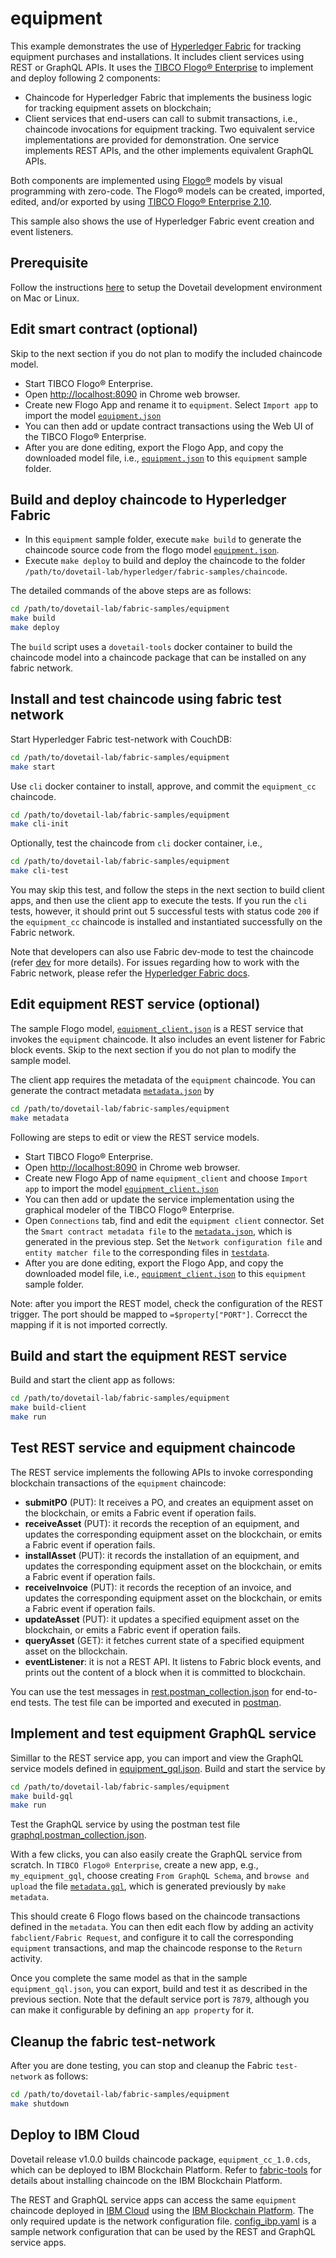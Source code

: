 # equipment

This example demonstrates the use of [Hyperledger Fabric](https://www.hyperledger.org/projects/fabric) for tracking equipment purchases and installations. It includes client services using REST or GraphQL APIs. It uses the [TIBCO Flogo® Enterprise](https://www.tibco.com/products/tibco-flogo) to implement and deploy following 2 components:

- Chaincode for Hyperledger Fabric that implements the business logic for tracking equipment assets on blockchain;
- Client services that end-users can call to submit transactions, i.e., chaincode invocations for equipment tracking. Two equivalent service implementations are provided for demonstration. One service implements REST APIs, and the other implements equivalent GraphQL APIs.

Both components are implemented using [Flogo®](https://www.flogo.io/) models by visual programming with zero-code. The Flogo® models can be created, imported, edited, and/or exported by using [TIBCO Flogo® Enterprise 2.10](https://docs.tibco.com/products/tibco-flogo-enterprise-2-10-0).

This sample also shows the use of Hyperledger Fabric event creation and event listeners.

## Prerequisite

Follow the instructions [here](https://github.com/dovetail-lab/fabric-cli) to setup the Dovetail development environment on Mac or Linux.

## Edit smart contract (optional)

Skip to the next section if you do not plan to modify the included chaincode model.

- Start TIBCO Flogo® Enterprise.
- Open <http://localhost:8090> in Chrome web browser.
- Create new Flogo App and rename it to `equipment`. Select `Import app` to import the model [`equipment.json`](equipment.json)
- You can then add or update contract transactions using the Web UI of the TIBCO Flogo® Enterprise.
- After you are done editing, export the Flogo App, and copy the downloaded model file, i.e., [`equipment.json`](equipment.json) to this `equipment` sample folder.

## Build and deploy chaincode to Hyperledger Fabric

- In this `equipment` sample folder, execute `make build` to generate the chaincode source code from the flogo model [`equipment.json`](equipment.json).
- Execute `make deploy` to build and deploy the chaincode to the folder `/path/to/dovetail-lab/hyperledger/fabric-samples/chaincode`.

The detailed commands of the above steps are as follows:

```bash
cd /path/to/dovetail-lab/fabric-samples/equipment
make build
make deploy
```

The `build` script uses a `dovetail-tools` docker container to build the chaincode model into a chaincode package that can be installed on any fabric network.

## Install and test chaincode using fabric test network

Start Hyperledger Fabric test-network with CouchDB:

```bash
cd /path/to/dovetail-lab/fabric-samples/equipment
make start
```

Use `cli` docker container to install, approve, and commit the `equipment_cc` chaincode.

```bash
cd /path/to/dovetail-lab/fabric-samples/equipment
make cli-init
```

Optionally, test the chaincode from `cli` docker container, i.e.,

```bash
cd /path/to/dovetail-lab/fabric-samples/equipment
make cli-test
```

You may skip this test, and follow the steps in the next section to build client apps, and then use the client app to execute the tests. If you run the `cli` tests, however, it should print out 5 successful tests with status code `200` if the `equipment_cc` chaincode is installed and instantiated successfully on the Fabric network.

Note that developers can also use Fabric dev-mode to test the chaincode (refer [dev](../marble/dev.md) for more details). For issues regarding how to work with the Fabric network, please refer the [Hyperledger Fabric docs](https://hyperledger-fabric.readthedocs.io/en/latest/build_network.html).

## Edit equipment REST service (optional)

The sample Flogo model, [`equipment_client.json`](equipment_client.json) is a REST service that invokes the `equipment` chaincode. It also includes an event listener for Fabric block events. Skip to the next section if you do not plan to modify the sample model.

The client app requires the metadata of the `equipment` chaincode. You can generate the contract metadata [`metadata.json`](contract-metadata/metadata.json) by

```bash
cd /path/to/dovetail-lab/fabric-samples/equipment
make metadata
```

Following are steps to edit or view the REST service models.

- Start TIBCO Flogo® Enterprise.
- Open <http://localhost:8090> in Chrome web browser.
- Create new Flogo App of name `equipment_client` and choose `Import app` to import the model [`equipment_client.json`](equipment_client.json)
- You can then add or update the service implementation using the graphical modeler of the TIBCO Flogo® Enterprise.
- Open `Connections` tab, find and edit the `equipment client` connector. Set the `Smart contract metadata file` to the [`metadata.json`](contract-metadata/metadata.json), which is generated in the previous step. Set the `Network configuration file` and `entity matcher file` to the corresponding files in [`testdata`](../testdata).
- After you are done editing, export the Flogo App, and copy the downloaded model file, i.e., [`equipment_client.json`](equipment_client.json) to this `equipment` sample folder.

Note: after you import the REST model, check the configuration of the REST trigger. The port should be mapped to `=$property["PORT"]`. Correcct the mapping if it is not imported correctly.

## Build and start the equipment REST service

Build and start the client app as follows:

```bash
cd /path/to/dovetail-lab/fabric-samples/equipment
make build-client
make run
```

## Test REST service and equipment chaincode

The REST service implements the following APIs to invoke corresponding blockchain transactions of the `equipment` chaincode:

- **submitPO** (PUT): It receives a PO, and creates an equipment asset on the blockchain, or emits a Fabric event if operation fails.
- **receiveAsset** (PUT): it records the reception of an equipment, and updates the corresponding equipment asset on the blockchain, or emits a Fabric event if operation fails.
- **installAsset** (PUT): it records the installation of an equipment, and updates the corresponding equipment asset on the blockchain, or emits a Fabric event if operation fails.
- **receiveInvoice** (PUT): it records the reception of an invoice, and updates the corresponding equipment asset on the blockchain, or emits a Fabric event if operation fails.
- **updateAsset** (PUT): it updates a specified equipment asset on the blockchain, or emits a Fabric event if operation fails.
- **queryAsset** (GET): it fetches current state of a specified equipment asset on the bllockchain.
- **eventListener**: it is not a REST API. It listens to Fabric block events, and prints out the content of a block when it is committed to blockchain.

You can use the test messages in [rest.postman_collection.json](rest.postman_collection.json) for end-to-end tests. The test file can be imported and executed in [postman](https://www.getpostman.com/downloads/).

## Implement and test equipment GraphQL service

Simillar to the REST service app, you can import and view the GraphQL service models defined in [equipment_gql.json](equipment_gql.json). Build and start the service by

```bash
cd /path/to/dovetail-lab/fabric-samples/equipment
make build-gql
make run
```

Test the GraphQL service by using the postman test file [graphql.postman_collection.json](graphql.postman_collection.json).

With a few clicks, you can also easily create the GraphQL service from scratch. In `TIBCO Flogo® Enterprise`, create a new app, e.g., `my_equipment_gql`, choose creating `From GraphQL Schema`, and `browse and upload` the file [`metadata.gql`](contract-metadata/metadata.gql), which is generated previously by `make metadata`.

This should create 6 Flogo flows based on the chaincode transactions defined in the `metadata`. You can then edit each flow by adding an activity `fabclient/Fabric Request`, and configure it to call the corresponding `equipment` transactions, and map the chaincode response to the `Return` activity.

Once you complete the same model as that in the sample `equipment_gql.json`, you can export, build and test it as described in the previous section. Note that the default service port is `7879`, although you can make it configurable by defining an `app property` for it.

## Cleanup the fabric test-network

After you are done testing, you can stop and cleanup the Fabric `test-network` as follows:

```bash
cd /path/to/dovetail-lab/fabric-samples/equipment
make shutdown
```

## Deploy to IBM Cloud

Dovetail release v1.0.0 builds chaincode package, `equipment_cc_1.0.cds`, which can be deployed to IBM Blockchain Platform. Refer to [fabric-tools](https://github.com/dovetail-lab/fabric-cli/tree/master/fabric-tools) for details about installing chaincode on the IBM Blockchain Platform.

The REST and GraphQL service apps can access the same `equipment` chaincode deployed in [IBM Cloud](https://cloud.ibm.com) using the [IBM Blockchain Platform](https://cloud.ibm.com/catalog/services/blockchain-platform-20). The only required update is the network configuration file. [config_ibp.yaml](../testdata/config_ibp.yaml) is a sample network configuration that can be used by the REST and GraphQL service apps.
